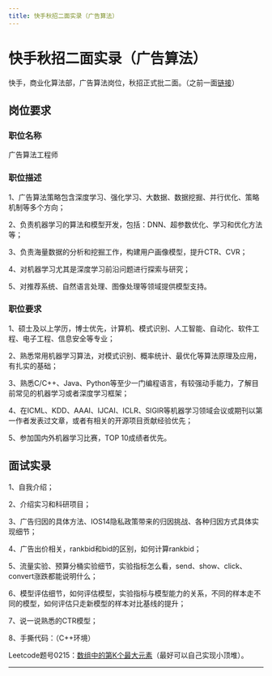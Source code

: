 ```yaml
---
title: 快手秋招二面实录（广告算法）
---
```


# 快手秋招二面实录（广告算法）

<script type="text/javascript" src="/include/head.js"></script>

快手，商业化算法部，广告算法岗位，秋招正式批二面。（之前一面<a href="https://www.dywan.xyz/zone/202208/160001">链接</a>）

## 岗位要求

### 职位名称

广告算法工程师

### 职位描述

1、广告算法策略包含深度学习、强化学习、大数据、数据挖掘、并行优化、策略机制等多个方向；

2、负责机器学习的算法和模型开发，包括：DNN、超参数优化、学习和优化方法等；

3、负责海量数据的分析和挖掘工作，构建用户画像模型，提升CTR、CVR；

4、对机器学习尤其是深度学习前沿问题进行探索与研究；

5、对推荐系统、自然语言处理、图像处理等领域提供模型支持。

### 职位要求

1、硕士及以上学历，博士优先，计算机、模式识别、人工智能、自动化、软件工程、电子工程、信息安全等专业；

2、熟悉常用机器学习算法，对模式识别、概率统计、最优化等算法原理及应用，有扎实的基础；

3、熟悉C/C++、Java、Python等至少一门编程语言，有较强动手能力，了解目前常见的机器学习或者深度学习框架；

4、在ICML、KDD、AAAI、IJCAI、ICLR、SIGIR等机器学习领域会议或期刊以第一作者发表过文章，或者有相关的开源项目贡献经验优先；

5、参加国内外机器学习比赛，TOP 10成绩者优先。

## 面试实录

1、自我介绍；

2、介绍实习和科研项目；

3、广告归因的具体方法、IOS14隐私政策带来的归因挑战、各种归因方式具体实现细节；

4、广告出价相关，rankbid和bid的区别，如何计算rankbid；

5、流量实验、预算分桶实验细节，实验指标怎么看，send、show、click、convert涨跌都能说明什么；

6、模型评估细节，如何评估模型，实验指标与模型能力的关系，不同的样本走不同的模型，如何评估只走新模型的样本对比基线的提升；

7、说一说熟悉的CTR模型；

8、手撕代码：（C++环境）

Leetcode题号0215：<a href="https://leetcode.cn/problems/kth-largest-element-in-an-array">数组中的第K个最大元素</a>（最好可以自己实现小顶堆）。

---

<script type="text/javascript" src="/include/tail.js"></script>
